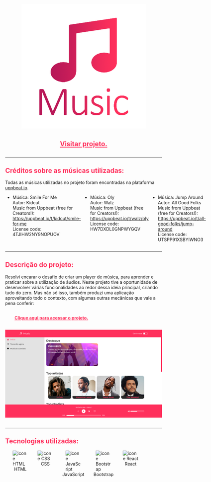 <h1 align="center">
    <img src='./src/assets/img/music.png' alt='logo do projeto: Music' width='400'>
</h1>

<h2 align='center'><a href='https://wendellwcl.github.io' target='_blank' style='display: block; color: #FF305C; font-weight: bold; margin: 30px'>Visitar projeto.</a></h2>


<hr/>


<h2 style='color: #FF305C'>Créditos sobre as músicas utilizadas:</h2>
<p>Todas as músicas utilizadas no projeto foram encontradas na plataforma <a href='https://uppbeat.io/' target='_blank'>uppbeat.io</a>.</p>
<ul style='display: flex; justify-content: space-around; margin-bottom: 30px'>
    <li style='margin-right: 30px'>
        Música: Smile For Me <br/>
        Autor: Kidcut <br/>
        Music from Uppbeat (free for Creators!): <br/>
        <a href='https://uppbeat.io/t/kidcut/smile-for-me' target='_blank'>https://uppbeat.io/t/kidcut/smile-for-me</a> <br/>
        License code: 4TJIHW2NY9NOPUOV
    </li>
    <li style='margin-right: 30px'>
        Música: Oly <br/>
        Autor: Walz <br/>
        Music from Uppbeat (free for Creators!): <br/>
        <a href='https://uppbeat.io/t/walz/oly' target='_blank'>https://uppbeat.io/t/walz/oly</a> <br/>
        License code: HW7DXDL0GNPWYGQV
    </li>
    <li style='margin-right: 30px'>
        Música: Jump Around <br/>
        Autor: All Good Folks <br/>
        Music from Uppbeat (free for Creators!): <br/>
        <a href='https://uppbeat.io/t/all-good-folks/jump-around' target='_blank'>https://uppbeat.io/t/all-good-folks/jump-around</a> <br/>
        License code: UTSPP91XSBYIWNO3
    </li>
</ul>


<hr/>


<h2 style='color: #FF305C'>Descrição do projeto:</h2>
<p style='margin-bottom: 30px'>
    Resolvi encarar o desafio de criar um player de música, para aprender e praticar sobre a utilização de áudios.
    Neste projeto tive a oportunidade de desenvolver várias funcionalidades ao redor dessa ideia principal, criando tudo do zero.
    Mas não só isso, também produzi uma aplicação aproveitando todo o contexto, com algumas outras mecânicas que vale a pena conferir: 
    <a href='https://wendellwcl.github.io' target='_blank' style='display: block; color: #FF305C; font-weight: bold; margin: 30px'>Clique aqui para acessar o projeto.</a>
</p>

<p align='center'style='margin-bottom: 30px'>
    <img src='./src/assets/img/screenshot.png' alt='captura de tela do projeto' width='720'>
</p>


<hr/>


<h2 style='color: #FF305C'>Tecnologias utilizadas:</h2>
<ul style='list-style: none; display: flex'>
    <li style='display: flex; flex-direction: column; align-items: center; margin-right: 30px'>
        <img alt="icone HTML" width="50" src="https://cdn.jsdelivr.net/gh/devicons/devicon/icons/html5/html5-original.svg" />
        HTML
    </li>
    <li style='display: flex; flex-direction: column; align-items: center; margin-right: 30px'>
        <img alt="icone CSS" width="50" src="https://cdn.jsdelivr.net/gh/devicons/devicon/icons/css3/css3-original.svg" />
        CSS
    </li>
    <li style='display: flex; flex-direction: column; align-items: center; margin-right: 30px'>
        <img alt="icone JavaScript" width="50" src="https://cdn.jsdelivr.net/gh/devicons/devicon/icons/javascript/javascript-plain.svg" />
        JavaScript
    </li>
    <li style='display: flex; flex-direction: column; align-items: center; margin-right: 30px'>
        <img alt="icone Bootstrap" width="50" src="https://cdn.jsdelivr.net/gh/devicons/devicon/icons/bootstrap/bootstrap-original.svg" />
        Bootstrap
    </li>
    <li style='display: flex; flex-direction: column; align-items: center; margin-right: 30px'>
        <img alt="icone React" width="50" src="https://cdn.jsdelivr.net/gh/devicons/devicon/icons/react/react-original.svg" />
        React
    </li>
</ul>